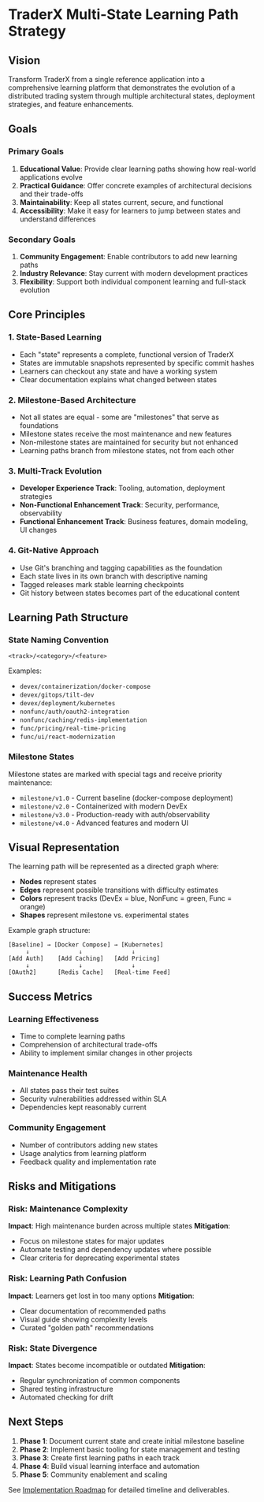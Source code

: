 # TraderX Multi-State Learning Path Strategy

## Vision

Transform TraderX from a single reference application into a comprehensive learning platform that demonstrates the evolution of a distributed trading system through multiple architectural states, deployment strategies, and feature enhancements.

## Goals

### Primary Goals
1. **Educational Value**: Provide clear learning paths showing how real-world applications evolve
2. **Practical Guidance**: Offer concrete examples of architectural decisions and their trade-offs
3. **Maintainability**: Keep all states current, secure, and functional
4. **Accessibility**: Make it easy for learners to jump between states and understand differences

### Secondary Goals
1. **Community Engagement**: Enable contributors to add new learning paths
2. **Industry Relevance**: Stay current with modern development practices
3. **Flexibility**: Support both individual component learning and full-stack evolution

## Core Principles

### 1. State-Based Learning
- Each "state" represents a complete, functional version of TraderX
- States are immutable snapshots represented by specific commit hashes
- Learners can checkout any state and have a working system
- Clear documentation explains what changed between states

### 2. Milestone-Based Architecture
- Not all states are equal - some are "milestones" that serve as foundations
- Milestone states receive the most maintenance and new features
- Non-milestone states are maintained for security but not enhanced
- Learning paths branch from milestone states, not from each other

### 3. Multi-Track Evolution
- **Developer Experience Track**: Tooling, automation, deployment strategies
- **Non-Functional Enhancement Track**: Security, performance, observability
- **Functional Enhancement Track**: Business features, domain modeling, UI changes

### 4. Git-Native Approach
- Use Git's branching and tagging capabilities as the foundation
- Each state lives in its own branch with descriptive naming
- Tagged releases mark stable learning checkpoints
- Git history between states becomes part of the educational content

## Learning Path Structure

### State Naming Convention
```
<track>/<category>/<feature>
```

Examples:
- `devex/containerization/docker-compose`
- `devex/gitops/tilt-dev`
- `devex/deployment/kubernetes`
- `nonfunc/auth/oauth2-integration`
- `nonfunc/caching/redis-implementation`
- `func/pricing/real-time-pricing`
- `func/ui/react-modernization`

### Milestone States
Milestone states are marked with special tags and receive priority maintenance:
- `milestone/v1.0` - Current baseline (docker-compose deployment)
- `milestone/v2.0` - Containerized with modern DevEx
- `milestone/v3.0` - Production-ready with auth/observability
- `milestone/v4.0` - Advanced features and modern UI

## Visual Representation

The learning path will be represented as a directed graph where:
- **Nodes** represent states
- **Edges** represent possible transitions with difficulty estimates
- **Colors** represent tracks (DevEx = blue, NonFunc = green, Func = orange)
- **Shapes** represent milestone vs. experimental states

Example graph structure:
```
[Baseline] → [Docker Compose] → [Kubernetes]
     ↓              ↓              ↓
[Add Auth]    [Add Caching]   [Add Pricing]
     ↓              ↓              ↓
[OAuth2]      [Redis Cache]   [Real-time Feed]
```

## Success Metrics

### Learning Effectiveness
- Time to complete learning paths
- Comprehension of architectural trade-offs
- Ability to implement similar changes in other projects

### Maintenance Health
- All states pass their test suites
- Security vulnerabilities addressed within SLA
- Dependencies kept reasonably current

### Community Engagement
- Number of contributors adding new states
- Usage analytics from learning platform
- Feedback quality and implementation rate

## Risks and Mitigations

### Risk: Maintenance Complexity
**Impact**: High maintenance burden across multiple states
**Mitigation**: 
- Focus on milestone states for major updates
- Automate testing and dependency updates where possible
- Clear criteria for deprecating experimental states

### Risk: Learning Path Confusion
**Impact**: Learners get lost in too many options
**Mitigation**:
- Clear documentation of recommended paths
- Visual guide showing complexity levels
- Curated "golden path" recommendations

### Risk: State Divergence
**Impact**: States become incompatible or outdated
**Mitigation**:
- Regular synchronization of common components
- Shared testing infrastructure
- Automated checking for drift

## Next Steps

1. **Phase 1**: Document current state and create initial milestone baseline
2. **Phase 2**: Implement basic tooling for state management and testing
3. **Phase 3**: Create first learning paths in each track
4. **Phase 4**: Build visual learning interface and automation
5. **Phase 5**: Community enablement and scaling

See [Implementation Roadmap](./implementation-roadmap.md) for detailed timeline and deliverables.
